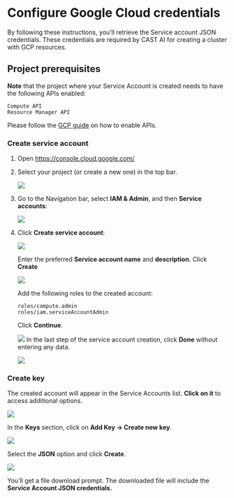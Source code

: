 # Configure Google Cloud credentials

By following these instructions, you’ll retrieve the Service account JSON credentials. These credentials are required by
CAST AI for creating a cluster with GCP resources.

## Project prerequisites

**Note** that the project where your Service Account is created needs to have the following APIs enabled:

```
Compute API
Resource Manager API
```

Please follow the [GCP guide](https://cloud.google.com/apis/docs/getting-started#enabling_apis) on how to enable APIs.

### Create service account

1. Open <https://console.cloud.google.com/>

2. Select your project (or create a new one) in the top bar.

    ![](configuring-gcp-credentials/gcp1.png)

3. Go to the Navigation bar, select **IAM & Admin**, and then **Service accounts**:

    ![](configuring-gcp-credentials/gcp2.png)

4. Click **Create service account**:

    ![](configuring-gcp-credentials/gcp3.png)

    Enter the preferred **Service account name** and **description**. Click **Create**

    ![](configuring-gcp-credentials/gcp4.png)

    Add the following roles to the created account:

    ```
    roles/compute.admin
    roles/iam.serviceAccountAdmin
    ```

    Click **Continue**.

    ![](configuring-gcp-credentials/gcp5.png)
    In the last step of the service account creation, click **Done** without entering any data.

    ![](configuring-gcp-credentials/gcp6.png)

### Create key

The created account will appear in the Service Accounts list. **Click on it** to access additional options.

![](configuring-gcp-credentials/gcp7.png)

In the **Keys** section, click on **Add Key → Create new key**.

![](configuring-gcp-credentials/gcp8.png)

Select the **JSON** option and click **Create**.

![](configuring-gcp-credentials/gcp9.png)

You’ll get a file download prompt. The downloaded file will include the **Service Account JSON credentials.**

